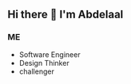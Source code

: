 ## Hi there 👋 I'm Abdelaal

### ME
-   Software Engineer
-   Design Thinker
-   challenger 


   
<!-- 
- 🔭 I’m a Software Engineer
- 🌱 Design thinker!
- 👯 I love working with collaborative teams🤔 I’m looking for help with ...
- 💬 Ask me about ...
- 📫 How to reach me: ...
- 😄 Pronouns: ...
- ⚡ star
